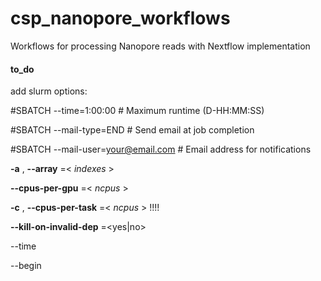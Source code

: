 # csp_nanopore_workflows

 Workflows for processing Nanopore reads with Nextflow implementation

#### to_do

add slurm options:

#SBATCH --time=1:00:00                # Maximum runtime (D-HH:MM:SS)

#SBATCH --mail-type=END               # Send email at job completion

#SBATCH --mail-user=your@email.com    # Email address for notifications

**-a** ,  **--array** =< *indexes* >

**--cpus-per-gpu** =< *ncpus* >

**-c** ,  **--cpus-per-task** =< *ncpus* > !!!!

**--kill-on-invalid-dep** =<yes|no>

--time

--begin
